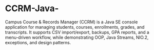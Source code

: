 # CCRM-Java-
Campus Course &amp; Records Manager (CCRM) is a Java SE console application for managing students, courses, enrollments, grades, and transcripts. It supports CSV import/export, backups, GPA reports, and a menu-driven workflow, while demonstrating OOP, Java Streams, NIO.2, exceptions, and design patterns.
